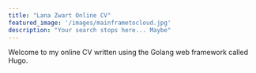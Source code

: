```yaml
---
title: "Lana Zwart Online CV"
featured_image: '/images/mainframetocloud.jpg'
description: "Your search stops here... Maybe"
---
```

Welcome to my online CV written using the Golang web framework called Hugo.
